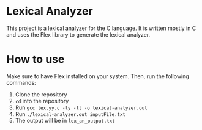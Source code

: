 # Lexical Analyzer

This project is a lexical analyzer for the C language. It is written mostly in C and uses the Flex library to generate the lexical analyzer.

# How to use
Make sure to have Flex installed on your system. Then, run the following commands:

1. Clone the repository
2. `cd` into the repository
3. Run `gcc lex.yy.c -ly -ll -o lexical-analyzer.out`
4. Run `./lexical-analyzer.out inputFile.txt`
5. The output will be in `lex_an_output.txt`


